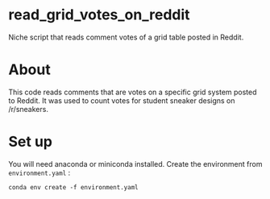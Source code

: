 # read_grid_votes_on_reddit

Niche script that reads comment votes of a grid table posted in Reddit. 

# About 

This code reads comments that are votes on a specific grid system posted to Reddit. It was used to count votes for student sneaker designs on /r/sneakers. 

# Set up

You will need anaconda or miniconda installed. Create the environment from `environment.yaml` :

```conda env create -f environment.yaml```


